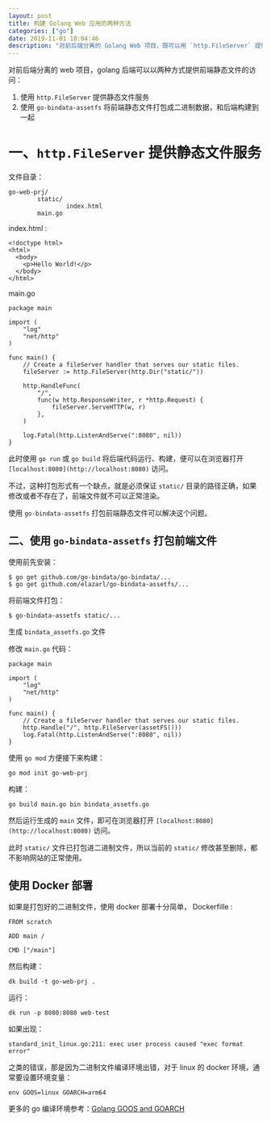 ```yaml
---
layout: post
title: 构建 Golang Web 应用的两种方法
categories: ["go"]
date: 2019-11-01 18:04:46
description: "对前后端分离的 Golang Web 项目，既可以用 `http.FileServer` 提供前端静态文件的访问，也可以使用 `go-bindata-assetfs` 将它打包和后端一起编译成一个二进制文件。"
---
```


对前后端分离的 web 项目，golang 后端可以以两种方式提供前端静态文件的访问：

1. 使用 `http.FileServer` 提供静态文件服务
2. 使用 `go-bindata-assetfs` 将前端静态文件打包成二进制数据，和后端构建到一起

<!--more-->

# 一、`http.FileServer` 提供静态文件服务

文件目录：

    go-web-prj/
    		static/
    				index.html
    		main.go

index.html :

    <!doctype html>
    <html>
      <body>
        <p>Hello World!</p>
      </body>
    </html>

main.go

    package main

    import (
        "log"
        "net/http"
    )

    func main() {
        // Create a fileServer handler that serves our static files.
        fileServer := http.FileServer(http.Dir("static/"))

        http.HandleFunc(
            "/",
            func(w http.ResponseWriter, r *http.Request) {
                fileServer.ServeHTTP(w, r)
            },
        )

        log.Fatal(http.ListenAndServe(":8080", nil))
    }

此时使用 `go run`  或  `go build` 将后端代码运行、构建，便可以在浏览器打开 `[localhost:8080](http://localhost:8080)` 访问。

不过，这种打包形式有一个缺点，就是必须保证 `static/`  目录的路径正确，如果修改或者不存在了，前端文件就不可以正常渲染。

使用 `go-bindata-assetfs` 打包前端静态文件可以解决这个问题。

## 二、使用 `go-bindata-assetfs` 打包前端文件

使用前先安装：

    $ go get github.com/go-bindata/go-bindata/...
    $ go get github.com/elazarl/go-bindata-assetfs/...

将前端文件打包：

    $ go-bindata-assetfs static/...

生成 `bindata_assetfs.go` 文件

修改 `main.go` 代码：

    package main

    import (
        "log"
        "net/http"
    )

    func main() {
        // Create a fileServer handler that serves our static files.
        http.Handle("/", http.FileServer(assetFS()))
        log.Fatal(http.ListenAndServe(":8080", nil))
    }

使用 `go mod` 方便接下来构建：

    go mod init go-web-prj

构建：

    go build main.go bin bindata_assetfs.go

然后运行生成的 `main` 文件，即可在浏览器打开 `[localhost:8080](http://localhost:8080)` 访问。

此时 `static/` 文件已打包进二进制文件，所以当前的 `static/` 修改甚至删除，都不影响网站的正常使用。



## 使用 Docker 部署

如果是打包好的二进制文件，使用 docker 部署十分简单， Dockerfille :

    FROM scratch

    ADD main /

    CMD ["/main"]

然后构建：

    dk build -t go-web-prj .

运行：

    dk run -p 8080:8080 web-test

如果出现：

    standard_init_linux.go:211: exec user process caused "exec format error"

之类的错误，那是因为二进制文件编译环境出错，对于 linux 的 docker 环境，通常要设置环境变量：

    env GOOS=linux GOARCH=arm64

更多的 go 编译环境参考：[Golang GOOS and GOARCH](https://gist.github.com/asukakenji/f15ba7e588ac42795f421b48b8aede63)


